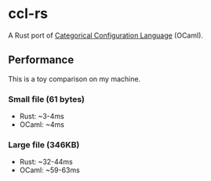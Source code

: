 # ccl-rs

A Rust port of [Categorical Configuration Language](https://github.com/chshersh/ccl) (OCaml).

## Performance

This is a toy comparison on my machine.

### Small file (61 bytes)
- Rust: ~3-4ms
- OCaml: ~4ms

### Large file (346KB)
- Rust: ~32-44ms
- OCaml: ~59-63ms
